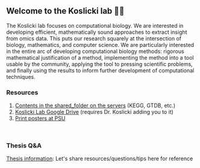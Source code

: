 ## Welcome to the Koslicki lab 👋👋
The Koslicki lab focuses on computational biology. We are interested in developing efficient, mathematically sound approaches to extract insight from omics data. This puts our research squarely at the intersection of biology, mathematics, and computer science. We are particularly interested in the entire arc of developing computational biology methods: rigorous mathematical justification of a method, implementing the method into a tool usable by the community, applying the tool to pressing scientific problems, and finally using the results to inform further development of computational techniques.
</br>

### Resources
1. [Contents in the shared_folder on the servers](https://github.com/KoslickiLab/.github/blob/main/documents/Readme_shared_folder.md) (KEGG, GTDB, etc.)
2. [Koslicki Lab Google Drive](https://drive.google.com/drive/folders/1wnoPTbeqXmpv1XKJ2j79ZVTwh-mwkfaE?usp=share_link) (requires Dr. Koslicki adding you to it)
3. [Print posters at PSU](https://github.com/KoslickiLab/.github/blob/main/documents/print_psu.md)
</br>

### Thesis Q&A
[Thesis information](https://github.com/KoslickiLab/.github/blob/main/documents/Thesis_information.md): Let's share resources/questions/tips here for reference

